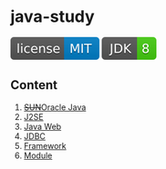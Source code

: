 # java-study

[![license](svg/license-MIT-blue.svg)](LICENSE)
[![JDK](svg/JDK-8-brightgreen.svg)](README.md)


## Content

1. [~~SUN~~Oracle Java](jdk/JDK.md)
1. [J2SE](j2se/J2SE.md)
1. [Java Web](javaweb/JavaWeb.md)
1. [JDBC](jdbc/JDBC.md)
1. [Framework](framework/Framework.md)
1. [Module](module/Module.md)
